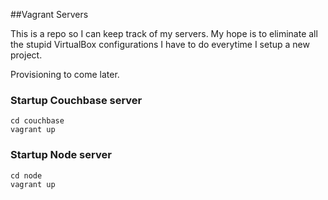 ##Vagrant Servers

This is a repo so I can keep track of my servers. My hope is to eliminate all the stupid VirtualBox configurations I have to do everytime I setup a new project.

Provisioning to come later.

### Startup Couchbase server

    cd couchbase
    vagrant up

### Startup Node server

    cd node
    vagrant up
